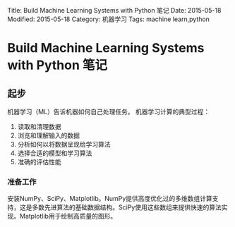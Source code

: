 Title: Build Machine Learning Systems with Python 笔记
Date: 2015-05-18
Modified: 2015-05-18
Category: 机器学习
Tags: machine learn,python

# Build Machine Learning Systems with Python 笔记
## 起步
机器学习（ML）告诉机器如何自己处理任务。
机器学习计算的典型过程：
1. 读取和清理数据
2. 浏览和理解输入的数据
3. 分析如何以将数据呈现给学习算法
4. 选择合适的模型和学习算法
5. 准确的评估性能
### 准备工作
安装NumPy、SciPy、Matplotlib。NumPy提供高度优化过的多维数组计算支持，这是多数先进算法的基础数据结构。SciPy使用这些数组来提供快速的算法实现。Matplotlib用于绘制高质量的图形。
